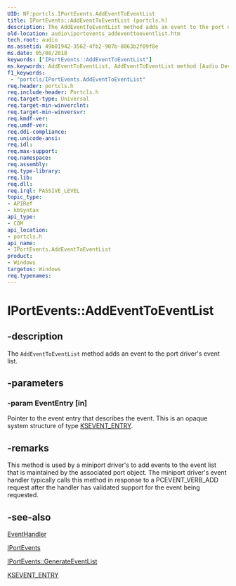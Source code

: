 ```yaml
---
UID: NF:portcls.IPortEvents.AddEventToEventList
title: IPortEvents::AddEventToEventList (portcls.h)
description: The AddEventToEventList method adds an event to the port driver's event list.
old-location: audio\iportevents_addeventtoeventlist.htm
tech.root: audio
ms.assetid: 49b01942-3562-4fb2-907b-8863b2f09f8e
ms.date: 05/08/2018
keywords: ["IPortEvents::AddEventToEventList"]
ms.keywords: AddEventToEventList, AddEventToEventList method [Audio Devices], AddEventToEventList method [Audio Devices],IPortEvents interface, IPortEvents interface [Audio Devices],AddEventToEventList method, IPortEvents.AddEventToEventList, IPortEvents::AddEventToEventList, audio.iportevents_addeventtoeventlist, audmp-routines_13ea6aa7-0f65-43d4-b80c-4aa46102c43e.xml, portcls/IPortEvents::AddEventToEventList
f1_keywords:
 - "portcls/IPortEvents.AddEventToEventList"
req.header: portcls.h
req.include-header: Portcls.h
req.target-type: Universal
req.target-min-winverclnt: 
req.target-min-winversvr: 
req.kmdf-ver: 
req.umdf-ver: 
req.ddi-compliance: 
req.unicode-ansi: 
req.idl: 
req.max-support: 
req.namespace: 
req.assembly: 
req.type-library: 
req.lib: 
req.dll: 
req.irql: PASSIVE_LEVEL
topic_type:
- APIRef
- kbSyntax
api_type:
- COM
api_location:
- portcls.h
api_name:
- IPortEvents.AddEventToEventList
product:
- Windows
targetos: Windows
req.typenames: 
---
```


# IPortEvents::AddEventToEventList


## -description


The <code>AddEventToEventList</code> method adds an event to the port driver's event list.


## -parameters




### -param EventEntry [in]

Pointer to the event entry that describes the event. This is an opaque system structure of type <a href="https://docs.microsoft.com/windows-hardware/drivers/ddi/ks/ns-ks-_ksevent_entry">KSEVENT_ENTRY</a>.


## -remarks



This method is used by a miniport driver's to add events to the event list that is maintained by the associated port object. The miniport driver's event handler typically calls this method in response to a PCEVENT_VERB_ADD request after the handler has validated support for the event being requested.




## -see-also




<a href="https://docs.microsoft.com/windows-hardware/drivers/ddi/portcls/nc-portcls-pcpfnevent_handler">EventHandler</a>



<a href="https://docs.microsoft.com/windows-hardware/drivers/ddi/portcls/nn-portcls-iportevents">IPortEvents</a>



<a href="https://docs.microsoft.com/windows-hardware/drivers/ddi/portcls/nf-portcls-iportevents-generateeventlist">IPortEvents::GenerateEventList</a>



<a href="https://docs.microsoft.com/windows-hardware/drivers/ddi/ks/ns-ks-_ksevent_entry">KSEVENT_ENTRY</a>
 

 

